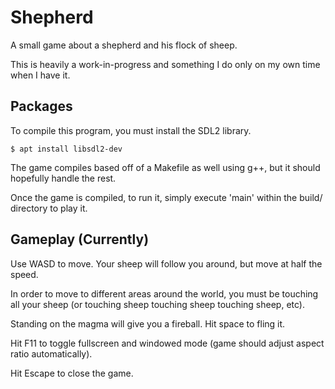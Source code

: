 # Shepherd

A small game about a shepherd and his flock of sheep.

This is heavily a work-in-progress and something I do only on my own time when I have it.

## Packages

To compile this program, you must install the SDL2 library.

`$ apt install libsdl2-dev`

The game compiles based off of a Makefile as well using g++, but it should hopefully handle the rest.

Once the game is compiled, to run it, simply execute 'main' within the build/ directory to play it.

## Gameplay (Currently)

Use WASD to move. Your sheep will follow you around, but move at half the speed.

In order to move to different areas around the world, you must be touching all your sheep (or touching sheep touching sheep touching sheep, etc).

Standing on the magma will give you a fireball. Hit space to fling it.

Hit F11 to toggle fullscreen and windowed mode (game should adjust aspect ratio automatically).

Hit Escape to close the game.